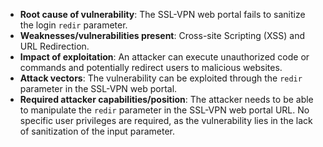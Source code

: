 - **Root cause of vulnerability**: The SSL-VPN web portal fails to sanitize the login `redir` parameter.
- **Weaknesses/vulnerabilities present**: Cross-site Scripting (XSS) and URL Redirection.
- **Impact of exploitation**: An attacker can execute unauthorized code or commands and potentially redirect users to malicious websites.
- **Attack vectors**: The vulnerability can be exploited through the `redir` parameter in the SSL-VPN web portal.
- **Required attacker capabilities/position**: The attacker needs to be able to manipulate the `redir` parameter in the SSL-VPN web portal URL. No specific user privileges are required, as the vulnerability lies in the lack of sanitization of the input parameter.